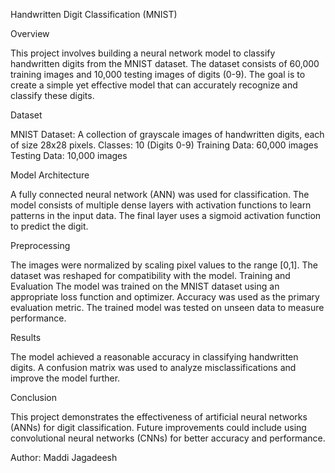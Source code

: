 Handwritten Digit Classification (MNIST)

Overview

This project involves building a neural network model to classify handwritten digits from the MNIST dataset. 
The dataset consists of 60,000 training images and 10,000 testing images of digits (0-9). 
The goal is to create a simple yet effective model that can accurately recognize and classify these digits.

Dataset

MNIST Dataset: A collection of grayscale images of handwritten digits, each of size 28x28 pixels.
Classes: 10 (Digits 0-9)
Training Data: 60,000 images
Testing Data: 10,000 images

Model Architecture

A fully connected neural network (ANN) was used for classification.
The model consists of multiple dense layers with activation functions to learn patterns in the input data.
The final layer uses a sigmoid activation function to predict the digit.

Preprocessing

The images were normalized by scaling pixel values to the range [0,1].
The dataset was reshaped for compatibility with the model.
Training and Evaluation
The model was trained on the MNIST dataset using an appropriate loss function and optimizer.
Accuracy was used as the primary evaluation metric.
The trained model was tested on unseen data to measure performance.

Results

The model achieved a reasonable accuracy in classifying handwritten digits.
A confusion matrix was used to analyze misclassifications and improve the model further.

Conclusion

This project demonstrates the effectiveness of artificial neural networks (ANNs) for digit classification. 
Future improvements could include using convolutional neural networks (CNNs) for better accuracy and performance.

Author: Maddi Jagadeesh 
